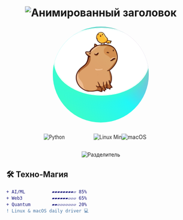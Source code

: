 <div align="center">

  <!-- Анимированный заголовок с градиентом -->
  <h1 align="center">
    <img src="https://readme-typing-svg.demolab.com?font=Space+Mono&weight=800&size=30&duration=4000&pause=1000&color=22F7F7&background=45FFB800&width=600&lines=%F0%9F%94%A5+Nemets87+%F0%9F%92%BB;%F0%9F%93%9A+Fullstack+Developer+%F0%9F%94%94;%E2%9C%A8+Linux+%26+macOS+enthusiast+%E2%9C%A8" alt="Анимированный заголовок">
  </h1>

  <!-- Аватар с эффектом голограммы -->
  <div style="
    width: 250px;
    height: 250px;
    margin: 20px auto;
    border-radius: 50%;
    background: linear-gradient(45deg, #45ffb8, #22f7f7, #ff69b4);
    padding: 3px;
    position: relative;
    overflow: hidden;
    animation: hologram 3s infinite;
  ">
    <img 
      src="https://raw.githubusercontent.com/Nemets87/Nemets87/main/photo_2025-02-12_08-53-12.jpg" 
      width="100%" 
      style="
        border-radius: 50%;
        border: 2px solid white;
        filter: drop-shadow(0 0 15px #45ffb8);
        transition: transform 0.5s;
      "
      onmouseover="this.style.transform='scale(1.1)'"
      onmouseout="this.style.transform='scale(1)'"
      alt="Nemets87"
    >
    <!-- Наложение с эффектом сканирования -->
    <div style="
      position: absolute;
      top: 0;
      left: 0;
      width: 100%;
      height: 100%;
      background: linear-gradient(45deg, transparent 50%, rgba(69,255,184,0.2));
      mix-blend-mode: overlay;
      animation: scan 2s infinite;
    "></div>
  </div>

  <!-- 3D-бейджи с анимацией -->
  <div align="center" style="
    perspective: 1000px;
    transform-style: preserve-3d;
    margin: 30px 0;
  ">
    <div style="display: inline-block; transform: rotateY(-25deg) translateZ(50px);">
      <img src="https://img.shields.io/badge/Python-Force%20Master-3776AB?style=for-the-badge&logo=python&logoColor=ffdd54&labelColor=000&color=45ffb8" alt="Python">
    </div>
    <div style="display: inline-block; transform: rotateY(25deg) translateZ(50px); margin: 0 20px;">
      <img src="https://img.shields.io/badge/Linux%20Mint-Ultimate%20Hacker-87CF3E?style=for-the-badge&logo=linuxmint&logoColor=white&labelColor=000&color=22f7f7" alt="Linux Mint">
    </div>
    <div style="display: inline-block; transform: rotateY(-15deg) translateZ(50px);">
      <img src="https://img.shields.io/badge/macOS-Terminal%20Ninja-000000?style=for-the-badge&logo=apple&logoColor=white&labelColor=000&color=ff69b4" alt="macOS">
    </div>
  </div>

  <!-- Анимированный разделитель с бегущей строкой -->
  <div align="center">
    <img src="https://readme-typing-svg.demolab.com?font=Fira+Code&size=20&pause=1000&color=45FFB8&width=600&lines=▰▰▰▰▰▰▰▰▰▰▰▰▰▰▰▰▰▰▰▰▰▰▰▰▰▰▰▰▰▰▰▰▰▰▰▰▰▰▰▰▰▰" alt="Разделитель">
  </div>






</div>



## 🛠️ Техно-Магия

```diff
+ AI/ML          ▰▰▰▰▰▰▰▰▱ 85% 
+ Web3           ▰▰▰▰▰▰▱▱▱ 65%
+ Quantum        ▰▰▱▱▱▱▱▱▱ 20%
! Linux & macOS daily driver 💻
